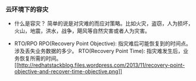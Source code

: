 ### 云环境下的容灾
+ 什么是容灾？
简单的说是对灾难的而应对策略。比如火灾，盗窃，人为损坏，火山，地震，洪水，战争，飓风等自然灾害或者人为灾害。

+ RTO/RPO
RPO(Recovery Point Objective): 指灾难后可能恢复到的时间点。涉及丢失业务数据的多少。
RTO(Recovery Point Time): 指灾难发生后，业务恢复所需的时间。
[[http://redhatstackblog.files.wordpress.com/2013/11/recovery-point-objective-and-recover-time-objective.png]]
